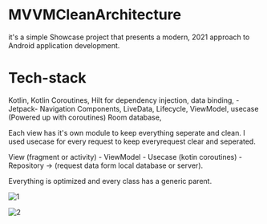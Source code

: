 # MVVMCleanArchitecture

it's a simple Showcase project that presents a modern, 2021 approach to Android application development.

# Tech-stack
Kotlin, 
Kotlin Coroutines, 
Hilt for dependency injection, 
data binding, 
-Jetpack- 
Navigation Components, 
LiveData, 
Lifecycle, 
ViewModel, 
usecase (Powered up with coroutines)
Room database, 

Each view has it's own module to keep everything seperate and clean.
I used usecase for every request to keep everyrequest clear and seperated.

View (fragment or activity) - ViewModel - Usecase (kotin coroutines) - Repository -> (request data form local database or server).

Everything is optimized and every class has a generic parent.

![1](https://user-images.githubusercontent.com/50822992/129482028-8f0ef5a2-bf1d-4db2-ac93-4fb658c9015e.jpg)

![2](https://user-images.githubusercontent.com/50822992/129482067-f6ec0881-020f-40be-a2dd-af68d7c22c09.jpg)

